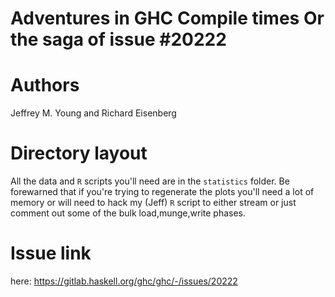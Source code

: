 # Adventures in GHC Compile times Or the saga of issue #20222

# Authors
Jeffrey M. Young and Richard Eisenberg

# Directory layout
All the data and `R` scripts you'll need are in the `statistics` folder. Be
forewarned that if you're trying to regenerate the plots you'll need a lot of
memory or will need to hack my (Jeff) `R` script to either stream or just
comment out some of the bulk load,munge,write phases.

# Issue link
here: https://gitlab.haskell.org/ghc/ghc/-/issues/20222
